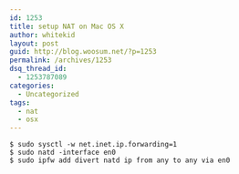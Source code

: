 ```yaml
---
id: 1253
title: setup NAT on Mac OS X
author: whitekid
layout: post
guid: http://blog.woosum.net/?p=1253
permalink: /archives/1253
dsq_thread_id:
  - 1253787089
categories:
  - Uncategorized
tags:
  - nat
  - osx
---
```


    $ sudo sysctl -w net.inet.ip.forwarding=1  
    $ sudo natd -interface en0  
    $ sudo ipfw add divert natd ip from any to any via en0  
    